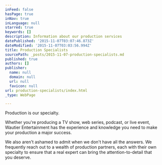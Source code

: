 ```yaml
---
inFeed: false
hasPage: true
inNav: true
inLanguage: null
starred: true
keywords: []
description: Information about our production services
datePublished: '2015-11-07T03:07:46.873Z'
dateModified: '2015-11-07T03:03:56.994Z'
title: Production Specialists
sourcePath: _posts/2015-11-07-production-specialists.md
published: true
authors: []
publisher:
  name: null
  domain: null
  url: null
  favicon: null
url: production-specialists/index.html
_type: WebPage

---
```

Production is our specialty.

Whether you're producing a TV show, web series, podcast, or live event, Wautier Entertainment has the experience and knowledge you need to make your production a major success. 

We also aren't ashamed to admit when we don't have all the answers.  We frequently reach out to a wealth of production partners, each with their own specialty to ensure that a real expert can bring the attention-to-detail that you deserve.